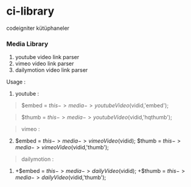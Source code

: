 ci-library
==========

codeigniter kütüphaneler

### Media Library
1.  youtube video link parser
2.  vimeo video link parser
3.  dailymotion video link parser


Usage :
1. youtube :
> $embed = $this->media->youtubeVideo($vidid,'embed');

> $thumb = $this->media->youtubeVideo($vidid,'hqthumb');

> vimeo : 
2. $embed = $this->media->vimeoVideo($vidid); 
   $thumb = $this->media->vimeoVideo($vidid,'thumb');

> dailymotion : 
1. +$embed = $this->media->dailyVideo($vidid);
+$thumb = $this->media->dailyVideo($vidid,'thumb');
